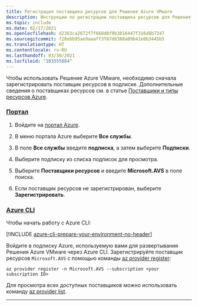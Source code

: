 ```yaml
---
title: Регистрация поставщика ресурсов для Решения Azure VMware
description: Инструкции по регистрации поставщика ресурсов для Решения Azure VMware.
ms.topic: include
ms.date: 02/17/2021
ms.openlocfilehash: d2363ca2672f7f668d8f9b3816447f316d8b7347
ms.sourcegitcommit: f28ebb95ae9aaaff3f87d8388a09b41e0b3445b5
ms.translationtype: HT
ms.contentlocale: ru-RU
ms.lasthandoff: 03/30/2021
ms.locfileid: "103555884"
---
```

<!-- Used in deploy-azure-vmware-solution.md and tutorial-create-private-cloud.md -->

Чтобы использовать Решение Azure VMware, необходимо сначала зарегистрировать поставщик ресурсов в подписке. Дополнительные сведения о поставщиках ресурсов см. в статье [Поставщики и типы ресурсов Azure](../../azure-resource-manager/management/resource-providers-and-types.md).


### <a name="portal"></a>[Портал](#tab/azure-portal)
 
1. Войдите на [портал Azure](https://portal.azure.com).

1. В меню портала Azure выберите **Все службы**.

1. В поле **Все службы** введите **подписка**, а затем выберите **Подписки**.

1. Выберите подписку из списка подписок для просмотра.

1. Выберите **Поставщики ресурсов** и введите **Microsoft.AVS** в поле поиска. 
 
1. Если поставщик ресурсов не зарегистрирован, выберите **Зарегистрировать**.

### <a name="azure-cli"></a>[Azure CLI](#tab/azure-cli)

Чтобы начать работу с Azure CLI:

[!INCLUDE [azure-cli-prepare-your-environment-no-header](../../../includes/azure-cli-prepare-your-environment-no-header.md)]

Войдите в подписку Azure, используемую вами для развертывания Решения Azure VMware через Azure CLI. Зарегистрируйте поставщик ресурсов `Microsoft.AVS` с помощью команды [az provider register](/cli/azure/provider#az_provider_register):

```azurecli-interactive
az provider register -n Microsoft.AVS --subscription <your subscription ID>
```

Для просмотра всех доступных поставщиков можно использовать команду [az provider list](/cli/azure/provider#az_provider_list).

---


 
